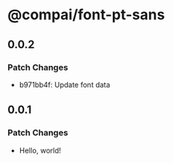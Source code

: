 # @compai/font-pt-sans

## 0.0.2

### Patch Changes

- b971bb4f: Update font data

## 0.0.1

### Patch Changes

- Hello, world!
